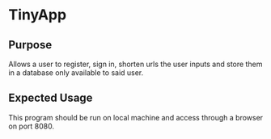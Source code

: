 # TinyApp

## Purpose

Allows a user to register, sign in, shorten urls the user inputs and store them in a database only available to said user.

## Expected Usage

This program should be run on local machine and access through a browser on port 8080.